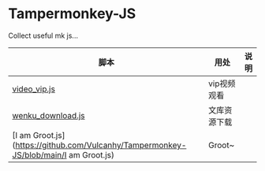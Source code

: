 # Tampermonkey-JS
Collect useful mk js...

| 脚本                                                         | 用处         | 说明 |
| ------------------------------------------------------------ | ------------ | ---- |
| [video_vip.js](https://github.com/Vulcanhy/Tampermonkey-JS/blob/main/video_vip.js) | vip视频观看  |      |
| [wenku_download.js](https://github.com/Vulcanhy/Tampermonkey-JS/blob/main/wenku_download.js) | 文库资源下载 |      |
| [I am Groot.js](https://github.com/Vulcanhy/Tampermonkey-JS/blob/main/I am Groot.js) | Groot~       |      |

